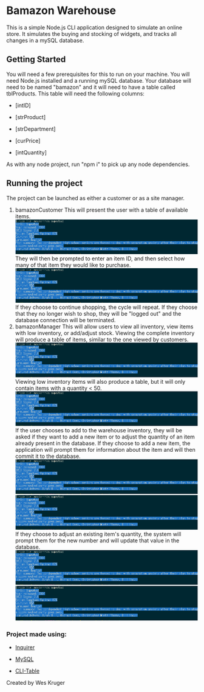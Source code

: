 # Bamazon Warehouse
This is a simple Node.js CLI application designed to simulate an online store. It simulates the buying and stocking of
widgets, and tracks all changes in a mySQL database.

## Getting Started
You will need a few prerequisites for this to run on your machine. You will need Node.js installed and a running mySQL database. 
Your database will need to be named "bamazon" and it will need to have a table called tblProducts. This table will need the following columns:

   * [intID]

   * [strProduct]

   * [strDepartment]
   
   * [curPrice]
   
   * [intQuantity]

As with any node project, run "npm i" to pick up any node dependencies.

## Running the project
The project can be launched as either a customer or as a site manager. 
1. bamazonCustomer
This will present the user with a table of available items.
![Image of table](https://github.com/wesleykruger/liri-node-app/blob/master/assets/screenshots/movie.PNG)
They will then be prompted to enter an item ID, and then select how many of that item they would like to purchase.
![Image of movie-this](https://github.com/wesleykruger/liri-node-app/blob/master/assets/screenshots/movie.PNG)
If they choose to continue shopping, the cycle will repeat. If they choose that they no longer wish to shop,
they will be "logged out" and the database connection will be terminated.
2. bamazonManager
This will allow users to view all inventory, view items with low inventory, or add/adjust stock.
Viewing the complete inventory will produce a table of items, similar to the one viewed by customers.
![Image of movie-this](https://github.com/wesleykruger/liri-node-app/blob/master/assets/screenshots/movie.PNG)
Viewing low inventory items will also produce a table, but it will only contain items with a quantity < 50.
![Image of movie-this](https://github.com/wesleykruger/liri-node-app/blob/master/assets/screenshots/movie.PNG)
If the user chooses to add to the warehouse inventory, they will be asked if they want to add a new item or to
adjust the quantity of an item already present in the database.
If they choose to add a new item, the application will prompt them for information about the item and will then
commit it to the database.
![Image of movie-this](https://github.com/wesleykruger/liri-node-app/blob/master/assets/screenshots/movie.PNG)
![Image of movie-this](https://github.com/wesleykruger/liri-node-app/blob/master/assets/screenshots/movie.PNG)
If they choose to adjust an existing item's quantity, the system will prompt them for the new number and will update
that value in the database.
![Image of movie-this](https://github.com/wesleykruger/liri-node-app/blob/master/assets/screenshots/movie.PNG)
![Image of movie-this](https://github.com/wesleykruger/liri-node-app/blob/master/assets/screenshots/movie.PNG)


### Project made using:

   * [Inquirer](https://www.npmjs.com/package/inquirer/v/5.0.1)

   * [MySQL](https://www.npmjs.com/package/mysql)

   * [CLI-Table](https://www.npmjs.com/package/cli-table)
   

Created by Wes Kruger

